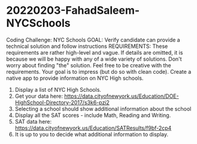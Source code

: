 # 20220203-FahadSaleem-NYCSchools

Coding Challenge: NYC Schools
GOAL: Verify candidate can provide a technical solution and follow instructions
REQUIREMENTS:
These requirements are rather high-level and vague. If details are omitted, it is
because we will be happy with any of a wide variety of solutions. Don't worry about
finding "the" solution. Feel free to be creative with the requirements. Your goal is to
impress (but do so with clean code).
Create a native app to provide information on NYC High schools.
1. Display a list of NYC High Schools.
1. Get your data here: https://data.cityofnewyork.us/Education/DOE-HighSchool-Directory-2017/s3k6-pzi2
2. Selecting a school should show additional information about the school
1. Display all the SAT scores - include Math, Reading and Writing.
1. SAT data here: https://data.cityofnewyork.us/Education/SATResults/f9bf-2cp4
2. It is up to you to decide what additional information to display.
